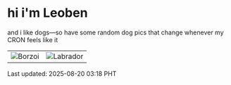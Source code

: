 # hi i'm Leoben

and i like dogs—so have some random dog pics that change whenever my CRON feels like it

|  |  |
|--------|----------|
| ![Borzoi](https://random-dog-vercel.vercel.app/api/random-borzoi?v=1755631096) | ![Labrador](https://random-dog-vercel.vercel.app/api/random-labrador?v=1755631096) |

Last updated: 2025-08-20 03:18 PHT

